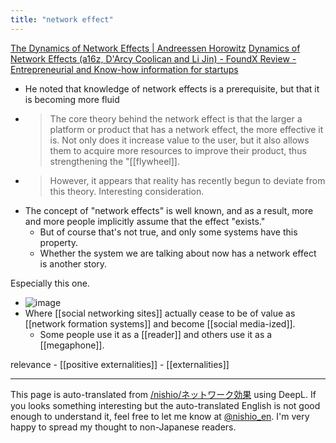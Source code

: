 ```yaml
---
title: "network effect"
---
```


[The Dynamics of Network Effects | Andreessen Horowitz](https://a16z.com/the-dynamics-of-network-effects/)
[Dynamics of Network Effects (a16z, D'Arcy Coolican and Li Jin) - FoundX Review - Entrepreneurial and Know-how information for startups](https://review.foundx.jp/entry/network_effects_dynamics_in_practice)

- He noted that knowledge of network effects is a prerequisite, but that it is becoming more fluid
- > The core theory behind the network effect is that the larger a platform or product that has a network effect, the more effective it is. Not only does it increase value to the user, but it also allows them to acquire more resources to improve their product, thus strengthening the "[[flywheel]].
- >  However, it appears that reality has recently begun to deviate from this theory.
Interesting consideration.
- The concept of "network effects" is well known, and as a result, more and more people implicitly assume that the effect "exists."
    - But of course that's not true, and only some systems have this property.
    - Whether the system we are talking about now has a network effect is another story.

Especially this one.
- ![image](https://gyazo.com/c1528676d052809d5c42f210d928e3ab/thumb/1000)
- Where [[social networking sites]] actually cease to be of value as [[network formation systems]] and become [[social media-ized]].
    - Some people use it as a [[reader]] and others use it as a [[megaphone]].

relevance
    - [[positive externalities]]
        - [[externalities]]

---
This page is auto-translated from [/nishio/ネットワーク効果](https://scrapbox.io/nishio/ネットワーク効果) using DeepL. If you looks something interesting but the auto-translated English is not good enough to understand it, feel free to let me know at [@nishio_en](https://twitter.com/nishio_en). I'm very happy to spread my thought to non-Japanese readers.